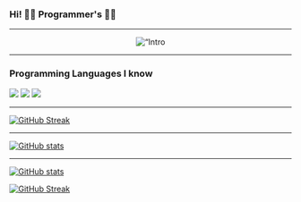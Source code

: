 ### Hi! 👨‍💻 Programmer's 👨‍💻
---
<p align="center">
<img src="https://github.com/NerfeGuns/profile/blob/7c18f95399e10c484d7c94ed1ab8ad57b9fbf4b4/Banner.jpg" width=“100%” title=“Intro Card” alt=“Intro Card”>
</p>

---

### Programming Languages I know
<img src="http://img.shields.io/badge/-Java-F89820?style=flat&logo=java&logoColor=white"> <img src="https://img.shields.io/badge/-C%20&%20C++-659ad2?style=flat&logo=c%2B%2B&logoColor=ffffff"> <img src="https://img.shields.io/badge/-Python-black?style=flat&logo=python&logoColor=white">

---

[![GitHub Streak](https://streak-stats.demolab.com?user=NerfeGuns&theme=highcontrast&hide_border=true&border_radius=80&background=0D233F&border=FFFFFF&stroke=03FF00&ring=00FF12&fire=FF0000&currStreakNum=00DD28&sideNums=41F9FF&currStreakLabel=F8FF24&sideLabels=FFFFFF)](https://git.io/streak-stats)

---

[![GitHub stats](https://github-readme-stats.vercel.app/api?username=NerfeGuns&show_icons=true&hide_border=true)](https://github.com/NerfeGuns)

---
[![GitHub stats](https://githubreadme.herokuapp.com/?user=NerfeGuns)](https://github.com/NerfeGuns)

[![GitHub Streak](https://githubreadme.herokuapp.com/?user=NerfeGuns1&currStreakNum=2FD3EB&fire=pink&sideLabels=F00&date_format=[Y.]n.j)](https://git.io/streak-stats)